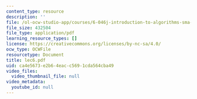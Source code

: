 ```yaml
---
content_type: resource
description: ''
file: /ol-ocw-studio-app/courses/6-046j-introduction-to-algorithms-sma-5503-fall-2005/ca4e5673e2b64eacc5691cda564cba49_lec6.pdf
file_size: 432504
file_type: application/pdf
learning_resource_types: []
license: https://creativecommons.org/licenses/by-nc-sa/4.0/
ocw_type: OCWFile
resourcetype: Document
title: lec6.pdf
uid: ca4e5673-e2b6-4eac-c569-1cda564cba49
video_files:
  video_thumbnail_file: null
video_metadata:
  youtube_id: null
---
```

